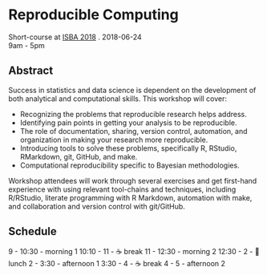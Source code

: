 # Reproducible Computing

Short-course at [ISBA 2018](https://bayesian.org/isba2018/Short-Courses/) . 
2018-06-24  
9am - 5pm

## Abstract

Success in statistics and data science is dependent on the development of both analytical and computational skills. This workshop will cover:

- Recognizing the problems that reproducible research helps address.
- Identifying pain points in getting your analysis to be reproducible.
- The role of documentation, sharing, version control, automation, and organization in making your research more reproducible.
- Introducing tools to solve these problems, specifically R, RStudio, RMarkdown, git, GitHub, and make.
- Computational reproducibility specific to Bayesian methodologies.

Workshop attendees will work through several exercises and get first-hand experience with using relevant tool-chains and techniques, including R/RStudio, literate programming with R Markdown, automation with make, and collaboration and version control with git/GitHub.

## Schedule

9 - 10:30  - morning 1
10:10 - 11 - :coffee: break
11 - 12:30 - morning 2
12:30 - 2  - :fork_and_knife: lunch
2 - 3:30   - afternoon 1
3:30 - 4   - :coffee: break
4 - 5      - afternoon 2
